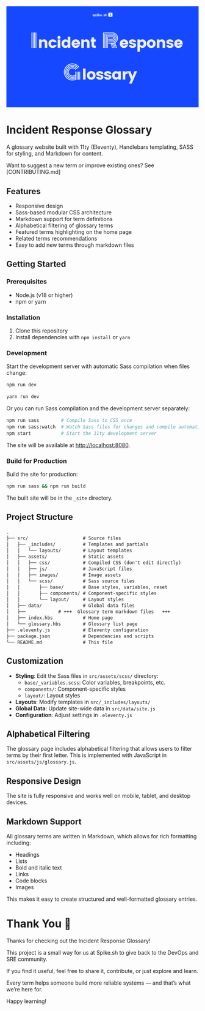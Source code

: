 <img src="hero.png" alt="Incident Response Glossary by Spike.sh"/>

# Incident Response Glossary

A glossary website built with 11ty (Eleventy), Handlebars templating, SASS for styling, and Markdown for content.

Want to suggest a new term or improve existing ones? See [CONTRIBUTING.md]

## Features

- Responsive design
- Sass-based modular CSS architecture
- Markdown support for term definitions
- Alphabetical filtering of glossary terms
- Featured terms highlighting on the home page
- Related terms recommendations
- Easy to add new terms through markdown files

## Getting Started

### Prerequisites

- Node.js (v18 or higher)
- npm or yarn

### Installation

1. Clone this repository
2. Install dependencies with `npm install` or `yarn`

### Development

Start the development server with automatic Sass compilation when files change:

```bash
npm run dev
```
```bash
yarn run dev
```

Or you can run Sass compilation and the development server separately:

```bash
npm run sass        # Compile Sass to CSS once
npm run sass:watch  # Watch Sass files for changes and compile automatically
npm start           # Start the 11ty development server
```

The site will be available at [http://localhost:8080](http://localhost:8080).

### Build for Production

Build the site for production:

```bash
npm run sass && npm run build
```

The built site will be in the `_site` directory.

## Project Structure

```
.
├── src/                    # Source files
│   ├── _includes/          # Templates and partials
│   │   └── layouts/        # Layout templates
│   ├── assets/             # Static assets
│   │   ├── css/            # Compiled CSS (don't edit directly)
│   │   ├── js/             # JavaScript files
│   │   ├── images/         # Image assets
│   │   └── scss/           # Sass source files
│   │       ├── base/       # Base styles, variables, reset
│   │       ├── components/ # Component-specific styles
│   │       └── layout/     # Layout styles
│   ├── data/               # Global data files
│   ├──            # +++  Glossary term markdown files   +++
│   ├── index.hbs           # Home page
│   └── glossary.hbs        # Glossary list page
├── .eleventy.js            # Eleventy configuration
├── package.json            # Dependencies and scripts
└── README.md               # This file
```

## Customization

- **Styling**: Edit the Sass files in `src/assets/scss/` directory:
  - `base/_variables.scss`: Color variables, breakpoints, etc.
  - `components/`: Component-specific styles
  - `layout/`: Layout styles
- **Layouts**: Modify templates in `src/_includes/layouts/`
- **Global Data**: Update site-wide data in `src/data/site.js`
- **Configuration**: Adjust settings in `.eleventy.js`


## Alphabetical Filtering

The glossary page includes alphabetical filtering that allows users to filter terms by their first letter. This is implemented with JavaScript in `src/assets/js/glossary.js`.

## Responsive Design

The site is fully responsive and works well on mobile, tablet, and desktop devices.

## Markdown Support

All glossary terms are written in Markdown, which allows for rich formatting including:

- Headings
- Lists
- Bold and italic text
- Links
- Code blocks
- Images

This makes it easy to create structured and well-formatted glossary entries.

# Thank You 🙏
Thanks for checking out the Incident Response Glossary!

This project is a small way for us at Spike.sh to give back to the DevOps and SRE community.

If you find it useful, feel free to share it, contribute, or just explore and learn.

Every term helps someone build more reliable systems — and that’s what we’re here for.

Happy learning!